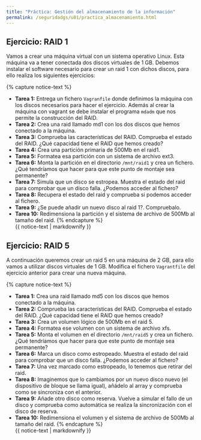 ```yaml
---
title: "Práctica: Gestión del almacenamiento de la información" 
permalink: /seguridadgs/u01/practica_almacenamiento.html
---
```


## Ejercicio: RAID 1

Vamos a crear una máquina virtual con un sistema operativo Linux. Esta máquina va a tener conectada dos discos virtuales de 1 GB. Debemos instalar el software necesario para crear un raid 1 con dichos discos, para ello realiza los siguientes ejercicios:

{% capture notice-text %}
* **Tarea 1:** Entrega un fichero `Vagranfile` donde definimos la máquina con los discos necesarios para hacer el ejercicio. Además al crear la máquina con vagrant se debe instalar el programa `mdadm` que nos permite la construcción del RAID. 
* **Tarea 2:** Crea una raid llamado md1 con los dos discos que hemos conectado a la máquina.
* **Tarea 3:** Comprueba las características del RAID. Comprueba el estado del RAID. ¿Qué capacidad tiene el RAID que hemos creado?
* **Tarea 4:** Crea una partición primaria de 500Mb en el raid1.
* **Tarea 5:** Formatea esa partición con un sistema de archivo ext3.
* **Tarea 6:** Monta la partición en el directorio `/mnt/raid1` y crea un fichero. ¿Qué tendríamos que hacer para que este punto de montaje sea permanente?
* **Tarea 7:** Simula que un disco se estropea. Muestra el estado del raid para comprobar que un disco falla. ¿Podemos acceder al fichero?
* **Tarea 8:** Recupera el estado del raid y comprueba si podemos acceder al fichero.
* **Tarea 9:** ¿Se puede añadir un nuevo disco al raid 1?. Compruebalo.
* **Tarea 10:** Redimensiona la partición y el sistema de archivo de 500Mb al tamaño del raid.
{% endcapture %}<div class="notice--info">{{ notice-text | markdownify }}</div>

## Ejercicio: RAID 5

A continuación queremos crear un raid 5 en una máquina de 2 GB, para ello vamos a utilizar discos virtuales de 1 GB. Modifica el fichero `Vagrantfile` del ejercicio anterior para crear una nueva máquina.

{% capture notice-text %}
* **Tarea 1:** Crea una raid llamado md5 con los discos que hemos conectado a la máquina.
* **Tarea 2:** Comprueba las características del RAID. Comprueba el estado del RAID. ¿Qué capacidad tiene el RAID que hemos creado?
* **Tarea 3:** Crea un volumen lógico de 500Mb en el raid 5.
* **Tarea 4:** Formatea ese volumen con un sistema de archivo xfs.
* **Tarea 5:** Monta el volumen en el directorio `/mnt/raid5` y crea un fichero. ¿Qué tendríamos que hacer para que este punto de montaje sea permanente?
* **Tarea 6:** Marca un disco como estropeado. Muestra el estado del raid para comprobar que un disco falla. ¿Podemos acceder al fichero?
* **Tarea 7:** Una vez marcado como estropeado, lo tenemos que retirar del raid.
* **Tarea 8:** Imaginemos que lo cambiamos por un nuevo disco nuevo (el dispositivo de bloque se llama igual), añádelo al array y comprueba como se sincroniza con el anterior.
* **Tarea 9:** Añade otro disco como reserva. Vuelve a simular el fallo de un disco y comprueba como automática se realiza la sincronización con el disco de reserva.
* **Tarea 10:** Redimensiona el volumen y el sistema de archivo de 500Mb al tamaño del raid.
{% endcapture %}<div class="notice--info">{{ notice-text | markdownify }}</div>

